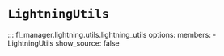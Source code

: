 # `LightningUtils`

::: fl_manager.lightning.utils.lightning_utils
    options:
      members:
      - LightningUtils
      show_source: false
